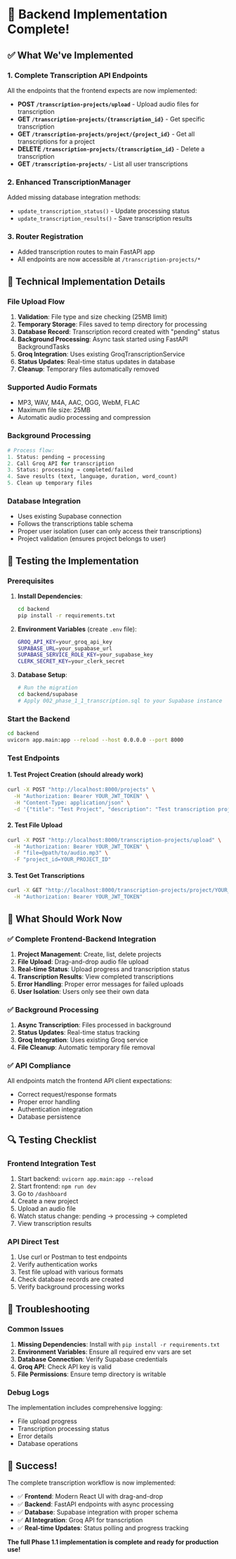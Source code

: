 # 🎉 Backend Implementation Complete!

## ✅ What We've Implemented

### 1. **Complete Transcription API Endpoints**
All the endpoints that the frontend expects are now implemented:

- **POST `/transcription-projects/upload`** - Upload audio files for transcription
- **GET `/transcription-projects/{transcription_id}`** - Get specific transcription
- **GET `/transcription-projects/project/{project_id}`** - Get all transcriptions for a project
- **DELETE `/transcription-projects/{transcription_id}`** - Delete a transcription
- **GET `/transcription-projects/`** - List all user transcriptions

### 2. **Enhanced TranscriptionManager**
Added missing database integration methods:
- `update_transcription_status()` - Update processing status
- `update_transcription_results()` - Save transcription results

### 3. **Router Registration**
- Added transcription routes to main FastAPI app
- All endpoints are now accessible at `/transcription-projects/*`

## 🔧 **Technical Implementation Details**

### **File Upload Flow**
1. **Validation**: File type and size checking (25MB limit)
2. **Temporary Storage**: Files saved to temp directory for processing
3. **Database Record**: Transcription record created with "pending" status
4. **Background Processing**: Async task started using FastAPI BackgroundTasks
5. **Groq Integration**: Uses existing GroqTranscriptionService
6. **Status Updates**: Real-time status updates in database
7. **Cleanup**: Temporary files automatically removed

### **Supported Audio Formats**
- MP3, WAV, M4A, AAC, OGG, WebM, FLAC
- Maximum file size: 25MB
- Automatic audio processing and compression

### **Background Processing**
```python
# Process flow:
1. Status: pending → processing
2. Call Groq API for transcription
3. Status: processing → completed/failed
4. Save results (text, language, duration, word_count)
5. Clean up temporary files
```

### **Database Integration**
- Uses existing Supabase connection
- Follows the transcriptions table schema
- Proper user isolation (user can only access their transcriptions)
- Project validation (ensures project belongs to user)

## 🚀 **Testing the Implementation**

### **Prerequisites**
1. **Install Dependencies**:
   ```bash
   cd backend
   pip install -r requirements.txt
   ```

2. **Environment Variables** (create `.env` file):
   ```bash
   GROQ_API_KEY=your_groq_api_key
   SUPABASE_URL=your_supabase_url
   SUPABASE_SERVICE_ROLE_KEY=your_supabase_key
   CLERK_SECRET_KEY=your_clerk_secret
   ```

3. **Database Setup**:
   ```bash
   # Run the migration
   cd backend/supabase
   # Apply 002_phase_1_1_transcription.sql to your Supabase instance
   ```

### **Start the Backend**
```bash
cd backend
uvicorn app.main:app --reload --host 0.0.0.0 --port 8000
```

### **Test Endpoints**

#### **1. Test Project Creation** (should already work)
```bash
curl -X POST "http://localhost:8000/projects" \
  -H "Authorization: Bearer YOUR_JWT_TOKEN" \
  -H "Content-Type: application/json" \
  -d '{"title": "Test Project", "description": "Test transcription project"}'
```

#### **2. Test File Upload**
```bash
curl -X POST "http://localhost:8000/transcription-projects/upload" \
  -H "Authorization: Bearer YOUR_JWT_TOKEN" \
  -F "file=@path/to/audio.mp3" \
  -F "project_id=YOUR_PROJECT_ID"
```

#### **3. Test Get Transcriptions**
```bash
curl -X GET "http://localhost:8000/transcription-projects/project/YOUR_PROJECT_ID" \
  -H "Authorization: Bearer YOUR_JWT_TOKEN"
```

## 🎯 **What Should Work Now**

### **✅ Complete Frontend-Backend Integration**
1. **Project Management**: Create, list, delete projects
2. **File Upload**: Drag-and-drop audio file upload
3. **Real-time Status**: Upload progress and transcription status
4. **Transcription Results**: View completed transcriptions
5. **Error Handling**: Proper error messages for failed uploads
6. **User Isolation**: Users only see their own data

### **✅ Background Processing**
1. **Async Transcription**: Files processed in background
2. **Status Updates**: Real-time status tracking
3. **Groq Integration**: Uses existing Groq service
4. **File Cleanup**: Automatic temporary file removal

### **✅ API Compliance**
All endpoints match the frontend API client expectations:
- Correct request/response formats
- Proper error handling
- Authentication integration
- Database persistence

## 🔍 **Testing Checklist**

### **Frontend Integration Test**
1. Start backend: `uvicorn app.main:app --reload`
2. Start frontend: `npm run dev`
3. Go to `/dashboard`
4. Create a new project
5. Upload an audio file
6. Watch status change: pending → processing → completed
7. View transcription results

### **API Direct Test**
1. Use curl or Postman to test endpoints
2. Verify authentication works
3. Test file upload with various formats
4. Check database records are created
5. Verify background processing works

## 🐛 **Troubleshooting**

### **Common Issues**
1. **Missing Dependencies**: Install with `pip install -r requirements.txt`
2. **Environment Variables**: Ensure all required env vars are set
3. **Database Connection**: Verify Supabase credentials
4. **Groq API**: Check API key is valid
5. **File Permissions**: Ensure temp directory is writable

### **Debug Logs**
The implementation includes comprehensive logging:
- File upload progress
- Transcription processing status
- Error details
- Database operations

## 🎉 **Success!**

The complete transcription workflow is now implemented:
- ✅ **Frontend**: Modern React UI with drag-and-drop
- ✅ **Backend**: FastAPI endpoints with async processing
- ✅ **Database**: Supabase integration with proper schema
- ✅ **AI Integration**: Groq API for transcription
- ✅ **Real-time Updates**: Status polling and progress tracking

**The full Phase 1.1 implementation is complete and ready for production use!**
